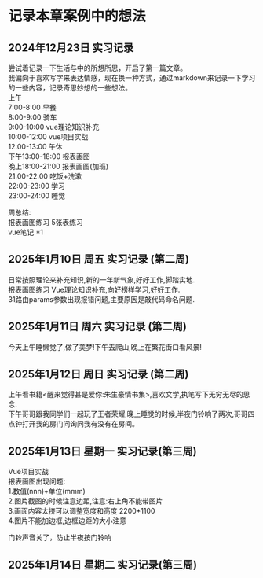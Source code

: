 # 记录本章案例中的想法

## 2024年12月23日 实习记录 
尝试着记录一下生活与中的所想所思，开启了第一篇文章。\
我偏向于喜欢写字来表达情感，现在换一种方式，通过markdown来记录一下学习的一些内容，记录奇思妙想的一些想法。\
上午\
    7:00-8:00  早餐\
    8:00-9:00  骑车 \
    9:00-10:00 vue理论知识补充\
    10:00-12:00 vue项目实战\
    12:00-13:00 午休\
下午13:00-18:00 报表画图\
晚上18:00-21:00 报表画图(加班)\
    21:00-22:00 吃饭+洗漱\
    22:00-23:00 学习\
    23:00-24:00 睡觉


周总结:\
    报表画图练习 5张表练习\
    vue笔记 *1

## 2025年1月10日 周五 实习记录 (第二周) 
日常按照理论来补充知识,新的一年新气象,好好工作,脚踏实地.\
报表画图练习 Vue理论知识补充,向好榜样学习,好好工作.\
31路由params参数出现报错问题,主要原因是敲代码命名问题.

## 2025年1月11日 周六 实习记录 (第二周)
今天上午睡懒觉了,做了美梦!下午去爬山,晚上在繁花街口看风景!

## 2025年1月12日 周日 实习记录 (第二周)
上午看书籍<醒来觉得甚是爱你:朱生豪情书集>,喜欢文学,执笔写下无穷无尽的思念.\
下午哥哥跟我同学们一起玩了王者荣耀,晚上睡觉的时候,半夜门铃响了两次,哥哥四点钟打开我的房门问询问我有没有在房间。
## 2025年1月13日 星期一 实习记录(第三周)
Vue项目实战\
报表画图出现问题:\
1.数值(nnn)+单位(mmm)\
2.图片截图的时候注意边距,注意:右上角不能带图片\
3.画面内容太挤可以调整宽度和高度   2200*1100\
4.图片不能加边框,边框边距的大小注意

门铃声音关了，防止半夜按门铃响

## 2025年1月14日 星期二 实习记录(第三周)


